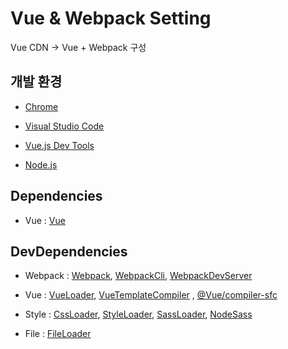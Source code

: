 #  Vue & Webpack Setting

Vue CDN -> Vue + Webpack 구성

##  개발 환경 

- [Chrome](https://www.google.com/intl/ko/chrome/)

- [Visual Studio Code](https://code.visualstudio.com/)

- [Vue.js Dev Tools](https://chrome.google.com/webstore/detail/vuejs-devtools/nhdogjmejiglipccpnnnanhbledajbpd)

- [Node.js](https://nodejs.org/ko/)

##  Dependencies

- Vue : [Vue](https://www.npmjs.com/package/vue)
  
##  DevDependencies
  
- Webpack : [Webpack](https://www.npmjs.com/package/webpack), [WebpackCli](https://www.npmjs.com/package/webpack-cli), [WebpackDevServer](https://www.npmjs.com/package/webpack-dev-server)

- Vue : [VueLoader](https://www.npmjs.com/package/vue-loader), [VueTemplateCompiler](https://www.npmjs.com/package/vue-template-compiler) , [@Vue/compiler-sfc](https://www.npmjs.com/package/@vue/compiler-sfc)

- Style : [CssLoader](https://www.npmjs.com/package/css-loader), [StyleLoader](https://www.npmjs.com/package/style-loader), [SassLoader](https://www.npmjs.com/package/sass-loader), [NodeSass](https://www.npmjs.com/package/node-sass)

- File : [FileLoader](https://www.npmjs.com/package/file-loaders)
